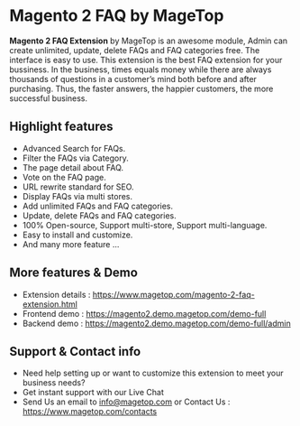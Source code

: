 # Magento 2 FAQ by MageTop

**Magento 2 FAQ Extension** by MageTop is an awesome module, Admin can create unlimited, update, delete FAQs and FAQ categories free. The interface is easy to use. This extension is the best FAQ extension for your bussiness. In the business, times equals money while there are always thousands of questions in a customer’s mind both before and after purchasing. Thus, the faster answers, the happier customers, the more successful business.

## Highlight features

- Advanced Search for FAQs.
- Filter the FAQs via Category.
- The page detail about FAQ.
- Vote on the FAQ page.
- URL rewrite standard for SEO.
- Display FAQs via multi stores.
- Add unlimited FAQs and FAQ categories.
- Update, delete FAQs and FAQ categories.
- 100% Open-source, Support multi-store, Support multi-language.
- Easy to install and customize.
- And many more feature ...

## More features & Demo

- Extension details : https://www.magetop.com/magento-2-faq-extension.html
- Frontend demo : https://magento2.demo.magetop.com/demo-full
- Backend demo : https://magento2.demo.magetop.com/demo-full/admin

## Support & Contact info

- Need help setting up or want to customize this extension to meet your business needs? 
- Get instant support with our Live Chat
- Send Us an email to info@magetop.com or Contact Us : https://www.magetop.com/contacts

